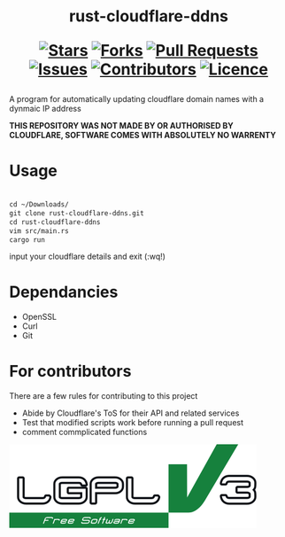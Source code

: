 <h1 align="center">
  rust-cloudflare-ddns
  
  [![Stars](https://img.shields.io/github/stars/toastxc/rust-cloudflare-ddns?style=flat-square&logoColor=white)](https://github.com/toastxc/rust-cloudflare-ddns/stargazers)
  [![Forks](https://img.shields.io/github/forks/toastxc/rust-cloudflare-ddns?style=flat-square&logoColor=white)](https://github.com/toastxc/rust-cloudflare-ddns/network/members)
  [![Pull Requests](https://img.shields.io/github/issues-pr/toastxc/DoE-Network-Kit-Linux?style=flat-square&logoColor=white)](https://github.com/toastxc/rust-cloudflare-ddns/pulls)
  [![Issues](https://img.shields.io/github/issues/toastxc/rust-cloudflare-ddns?style=flat-square&logoColor=white)](https://github.com/toastxc/rust-cloudflare-ddns/issues)
  [![Contributors](https://img.shields.io/github/contributors/toastxc/rust-cloudflare-ddns?style=flat-square&logoColor=white)](https://github.com/toastxc/rust-cloudflare-ddns/graphs/contributors)
  [![Licence](https://img.shields.io/github/license/toastxc/rust-cloudflare-ddns?style=flat-square&logoColor=white)](https://github.com/toastxc/rust-cloudflare-ddns/blob/main/LICENCE)
</h1>

A program for automatically updating cloudflare domain names with a dynmaic IP address

**THIS REPOSITORY WAS NOT MADE BY OR AUTHORISED BY CLOUDFLARE, SOFTWARE COMES WITH ABSOLUTELY NO WARRENTY**

# Usage

```

cd ~/Downloads/
git clone rust-cloudflare-ddns.git
cd rust-cloudflare-ddns
vim src/main.rs
cargo run
```
input your cloudflare details and exit (:wq!)


# Dependancies
- OpenSSL
- Curl
- Git



# For contributors
There are a few rules for contributing to this project
- Abide by Cloudflare's ToS for their API and related services
- Test that modified scripts work before running a pull request
- comment commplicated functions

![LGPLv3 Badge](/README_RESOURCES/LGPLv3%20Logo.svg)

